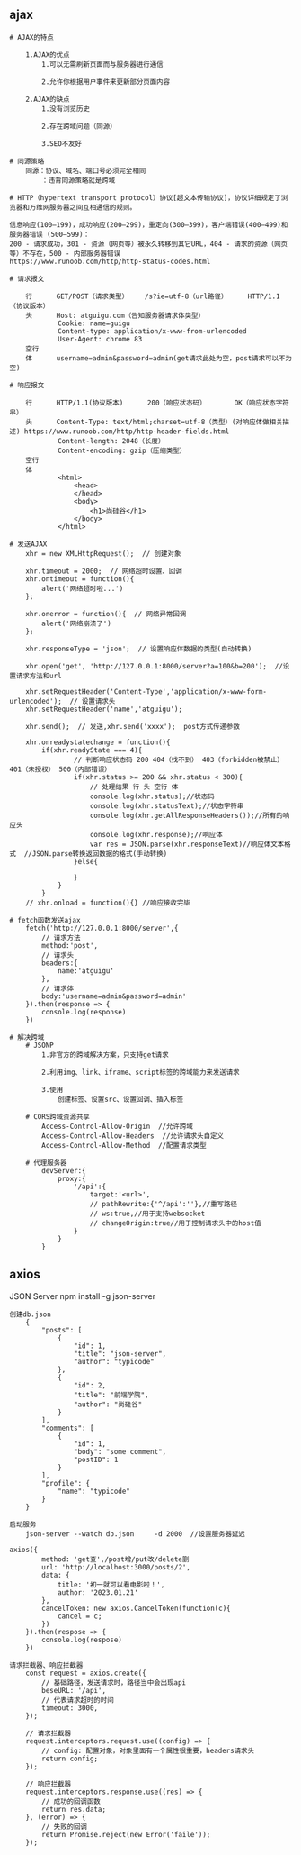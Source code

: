 ## ajax
    # AJAX的特点

        1.AJAX的优点
            1.可以无需刷新页面而与服务器进行通信

            2.允许你根据用户事件来更新部分页面内容

        2.AJAX的缺点
            1.没有浏览历史

            2.存在跨域问题（同源）

            3.SEO不友好

    # 同源策略
        同源：协议、域名、端口号必须完全相同
            ：违背同源策略就是跨域

    # HTTP（hypertext transport protocol）协议[超文本传输协议]，协议详细规定了浏览器和万维网服务器之间互相通信的规则。

    信息响应(100–199)，成功响应(200–299)，重定向(300–399)，客户端错误(400–499)和服务器错误 (500–599)：
    200 - 请求成功，301 - 资源（网页等）被永久转移到其它URL，404 - 请求的资源（网页等）不存在，500 - 内部服务器错误
    https://www.runoob.com/http/http-status-codes.html

    # 请求报文

        行      GET/POST（请求类型）    /s?ie=utf-8（url路径）     HTTP/1.1（协议版本）
        头      Host: atguigu.com（告知服务器请求体类型）
                Cookie: name=guigu
                Content-type: application/x-www-from-urlencoded
                User-Agent: chrome 83
        空行
        体      username=admin&password=admin(get请求此处为空，post请求可以不为空)

    # 响应报文

        行      HTTP/1.1(协议版本)      200（响应状态码）       OK（响应状态字符串）
        头      Content-Type: text/html;charset=utf-8（类型）(对响应体做相关描述) https://www.runoob.com/http/http-header-fields.html
                Content-length: 2048（长度）
                Content-encoding: gzip（压缩类型）
        空行
        体      
                <html>
                    <head>
                    </head>
                    <body>
                        <h1>尚硅谷</h1>
                    </body>
                </html>

    # 发送AJAX
        xhr = new XMLHttpRequest();  // 创建对象
    
        xhr.timeout = 2000;  // 网络超时设置、回调
        xhr.ontimeout = function(){
            alert('网络超时啦...')
        };
    
        xhr.onerror = function(){  // 网络异常回调
            alert('网络崩溃了')
        };
    
        xhr.responseType = 'json';  // 设置响应体数据的类型(自动转换)
    
        xhr.open('get', 'http://127.0.0.1:8000/server?a=100&b=200');  //设置请求方法和url
    
        xhr.setRequestHeader('Content-Type','application/x-www-form-urlencoded');  // 设置请求头
        xhr.setRequestHeader('name','atguigu');
    
        xhr.send();  // 发送,xhr.send('xxxx');  post方式传递参数
        
        xhr.onreadystatechange = function(){
            if(xhr.readyState === 4){
                    // 判断响应状态码 200 404（找不到） 403（forbidden被禁止） 401（未授权） 500（内部错误）
                    if(xhr.status >= 200 && xhr.status < 300){
                        // 处理结果 行 头 空行 体
                        console.log(xhr.status);//状态码
                        console.log(xhr.statusText);//状态字符串
                        console.log(xhr.getAllResponseHeaders());//所有的响应头
                        console.log(xhr.response);//响应体
                        var res = JSON.parse(xhr.responseText)//响应体文本格式  //JSON.parse转换返回数据的格式(手动转换)
                    }else{

                    }
                }
            }
        // xhr.onload = function(){} //响应接收完毕

    # fetch函数发送ajax
        fetch('http://127.0.0.1:8000/server',{
            // 请求方法
            method:'post',
            // 请求头
            beaders:{
                name:'atguigu'
            },
            // 请求体
            body:'username=admin&password=admin'
        }).then(response => {
            console.log(response)
        })

    # 解决跨域
        # JSONP
            1.非官方的跨域解决方案，只支持get请求

            2.利用img、link、iframe、script标签的跨域能力来发送请求

            3.使用
                创建标签、设置src、设置回调、插入标签

        # CORS跨域资源共享
            Access-Control-Allow-Origin  //允许跨域
            Access-Control-Allow-Headers  //允许请求头自定义
            Access-Control-Allow-Method  //配置请求类型

        # 代理服务器
            devServer:{
                proxy:{
                    '/api':{
                        target:'<url>',
                        // pathRewrite:{'^/api':''},//重写路径
                        // ws:true,//用于支持websocket
                        // changeOrigin:true//用于控制请求头中的host值
                    }
                }
            }

## axios
   JSON Server
        npm install -g json-server

    创建db.json
        {
            "posts": [
                {
                    "id": 1,
                    "title": "json-server",
                    "author": "typicode"
                },
                {
                    "id": 2,
                    "title": "前端学院",
                    "author": "尚硅谷"
                }
            ],
            "comments": [
                {
                    "id": 1,
                    "body": "some comment",
                    "postID": 1
                }
            ],
            "profile": {
                "name": "typicode"
            }
        }

    启动服务
        json-server --watch db.json     -d 2000  //设置服务器延迟

    axios({
            method: 'get查',/post增/put改/delete删
            url: 'http://localhost:3000/posts/2',
            data: {
                title: '初一就可以看电影啦！',
                author: '2023.01.21'
            },
            cancelToken: new axios.CancelToken(function(c){
                cancel = c;
            })
        }).then(respose => {
            console.log(respose)
        })

    请求拦截器、响应拦截器
        const request = axios.create({
            // 基础路径，发送请求时，路径当中会出现api
            beseURL: '/api',
            // 代表请求超时的时间
            timeout: 3000,
        });

        // 请求拦截器
        request.interceptors.request.use((config) => {
            // config: 配置对象，对象里面有一个属性很重要，headers请求头
            return config;
        });

        // 响应拦截器
        request.interceptors.response.use((res) => {
            // 成功的回调函数
            return res.data;
        }, (error) => {
            // 失败的回调
            return Promise.reject(new Error('faile'));
        });

